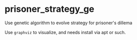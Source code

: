 # prisoner_strategy_ge
Use genetic algorithm to evolve strategy for prisoner's dillema

Use `graphviz` to visualize, and needs install via apt or such.